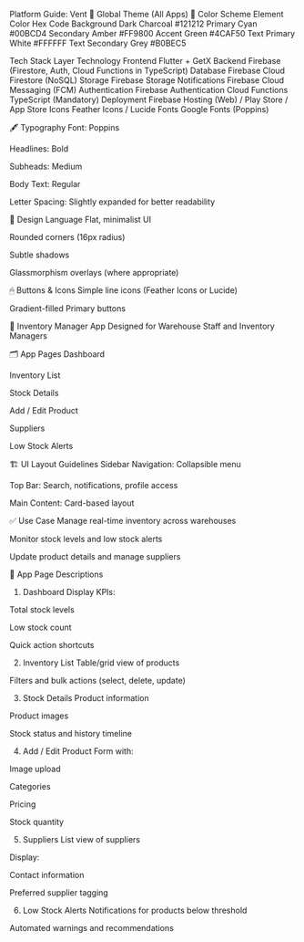 Platform Guide: Vent
🌟 Global Theme (All Apps)
🎨 Color Scheme
Element	Color	Hex Code
Background	Dark Charcoal	#121212
Primary	Cyan	#00BCD4
Secondary	Amber	#FF9800
Accent	Green	#4CAF50
Text	Primary White	#FFFFFF
Text	Secondary Grey	#B0BEC5


Tech Stack
Layer	Technology
Frontend	Flutter + GetX
Backend	Firebase (Firestore, Auth, Cloud Functions in TypeScript)
Database	Firebase Cloud Firestore (NoSQL)
Storage	Firebase Storage
Notifications	Firebase Cloud Messaging (FCM)
Authentication	Firebase Authentication
Cloud Functions	TypeScript (Mandatory)
Deployment	Firebase Hosting (Web) / Play Store / App Store
Icons	Feather Icons / Lucide
Fonts	Google Fonts (Poppins)

🖋 Typography
Font: Poppins

Headlines: Bold

Subheads: Medium

Body Text: Regular

Letter Spacing: Slightly expanded for better readability

🧩 Design Language
Flat, minimalist UI

Rounded corners (16px radius)

Subtle shadows

Glassmorphism overlays (where appropriate)

🖱 Buttons & Icons
Simple line icons (Feather Icons or Lucide)

Gradient-filled Primary buttons

📱 Inventory Manager App
Designed for Warehouse Staff and Inventory Managers

🗂 App Pages
Dashboard

Inventory List

Stock Details

Add / Edit Product

Suppliers

Low Stock Alerts

🏗 UI Layout Guidelines
Sidebar Navigation: Collapsible menu

Top Bar: Search, notifications, profile access

Main Content: Card-based layout

✅ Use Case
Manage real-time inventory across warehouses

Monitor stock levels and low stock alerts

Update product details and manage suppliers

📝 App Page Descriptions
1. Dashboard
Display KPIs:

Total stock levels

Low stock count

Quick action shortcuts

2. Inventory List
Table/grid view of products

Filters and bulk actions (select, delete, update)

3. Stock Details
Product information

Product images

Stock status and history timeline

4. Add / Edit Product
Form with:

Image upload

Categories

Pricing

Stock quantity

5. Suppliers
List view of suppliers

Display:

Contact information

Preferred supplier tagging

6. Low Stock Alerts
Notifications for products below threshold

Automated warnings and recommendations